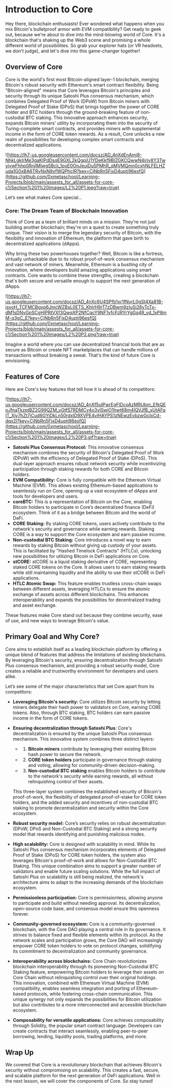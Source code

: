 # Introduction to Core

Hey there, blockchain enthusiasts! Ever wondered what happens when you mix Bitcoin's bulletproof armor with EVM compatibility? Get ready to geek out, because we're about to dive into the mind-blowing world of Core. It's a blockchain that's shaking up the Web3 scene and promising a whole different world of possibilities. So grab your explorer hats (or VR headsets, we don't judge), and let's dive into this game-changer together!

## Overview of Core

Core is the world's first most Bitcoin-aligned layer-1 blockchain, merging Bitcoin's robust security with Ethereum's smart contract flexibility. Being "Bitcoin-aligned" means that Core leverages Bitcoin's principles and security through its unique Satoshi Plus consensus mechanism, which combines Delegated Proof of Work (DPoW) from Bitcoin miners with Delegated Proof of Stake (DPoS) that brings together the power of CORE holder and BTC holders through the ground-breaking feature of non-custodial BTC staking. This innovative approach enhances security, expands Bitcoin miners' utility by incorporating them into the security of Turing-complete smart contracts, and provides miners with supplemental income in the form of CORE token rewards. As a result, Core unlocks a new realm of possibilities for developing complex smart contracts and decentralized applications.

![https://lh7-us.googleusercontent.com/docsz/AD_4nXdEnAmj8-NhkLgkIrMe3gaKIPdDsqE9GXL2kQgpjU1YDeKkf9BIZGKCQwwN4irjv8Y3TwyjvwFhhp0RnjlMIwgSBcij_1poE0OnJeujDu5PMhR_qMVMQmn0cxhNLFELHZuda1G0xBA6TRyNxN9yfWQPhcIR?key=CjNbRn5FixD4uptj96esfQ](https://github.com/0xmetaschool/Learning-Projects/blob/main/assests_for_all/assets-for-core-c1/Section%201%20images/L2%20P1.jpeg?raw=true)

Let’s see what makes Core special…

### Core: The Dream Team of Blockchain Innovation

Think of Core as a team of brilliant minds on a mission. They're not just building another blockchain; they're on a quest to create something truly unique. Their vision is to merge the legendary security of Bitcoin, with the flexibility and innovation of Ethereum, the platform that gave birth to decentralized applications (dApps).

Why bring these two powerhouses together? Well, Bitcoin is like a fortress, virtually unhackable due to its robust proof-of-work consensus mechanism and vast network of miners. Meanwhile, Ethereum is a bustling city of innovation, where developers build amazing applications using smart contracts. Core wants to combine these strengths, creating a blockchain that's both secure and versatile enough to support the next generation of dApps.

![https://lh7-us.googleusercontent.com/docsz/AD_4nXc6U4SPfb1xr1fNvrL0gSt4Xa81B-isvoH_TCFMCBgxp6JmcWZBxL0ETS_KhlrH9rT7zDBwm9zIuSi26yTcTx-dM1sDNyGpSCgHIPRtVXf3QwqXP2NfCqcY9NF1yfcPJRYrYgGq4R_vd_1xP8mM-q3gC_E?key=CjNbRn5FixD4uptj96esfQ](https://github.com/0xmetaschool/Learning-Projects/blob/main/assests_for_all/assets-for-core-c1/Section%201%20images/L2%20P2.png?raw=true)

Imagine a world where you can use decentralized financial tools that are as secure as Bitcoin or create NFT marketplaces that can handle millions of transactions without breaking a sweat. That's the kind of future Core is envisioning.

## Features of Core

Here are Core's key features that tell how it is ahead of its competitors:

![https://lh7-us.googleusercontent.com/docsz/AD_4nXf5ulPwrEgFlDcoAzMRUbm_EfkQEoJfnaTkzptBZ2G99QZM_vGtfS7RDMCy4o3vlSwiO1hwt68m4lQVJfB_xUtAFqIT_Xjy7hZt7jCud6GYiDkLn50rdxID9XVPE4vlHAYPS1zNEwzEvbzwGcIxCd-dqx2I?key=CjNbRn5FixD4uptj96esfQ](https://github.com/0xmetaschool/Learning-Projects/blob/main/assests_for_all/assets-for-core-c1/Section%201%20images/L2%20P3.gif?raw=true)

- **Satoshi Plus Consensus Protocol:** This innovative consensus mechanism combines the security of Bitcoin's Delegated Proof of Work (DPoW) with the efficiency of Delegated Proof of Stake (DPoS). This dual-layer approach ensures robust network security while incentivizing participation through staking rewards for both CORE and Bitcoin holders.
- **EVM Compatibility:** Core is fully compatible with the Ethereum Virtual Machine (EVM). This allows existing Ethereum-based applications to seamlessly run on Core, opening up a vast ecosystem of dApps and tools for developers and users.
- **coreBTC:** This is a representation of Bitcoin on the Core, enabling Bitcoin holders to participate in Core’s decentralized finance (DeFi) ecosystem. Think of it as a bridge between Bitcoin and the world of DeFi.
- **CORE Staking:** By staking CORE tokens, users actively contribute to the network's security and governance while earning rewards. Staking CORE is a way to support the Core ecosystem and earn passive income.
- **Non-custodial BTC Staking:** Core introduces a novel way to earn rewards by staking Bitcoin without giving up custody of your assets. This is facilitated by "Hashed Timelock Contracts" (HTLCs), unlocking new possibilities for utilizing Bitcoin in DeFi applications on Core.
- **stCORE:** stCORE is a liquid staking derivative of CORE, representing staked CORE tokens on the Core. It allows users to earn staking rewards while still maintaining liquidity and the ability to use their stCORE in DeFi applications.
- **HTLC Atomic Swap:** This feature enables trustless cross-chain swaps between different assets, leveraging HTLCs to ensure the atomic exchange of assets across different blockchains. This enhances interoperability and expands the possibilities for decentralized trading and asset exchange.

These features make Core stand out because they combine security, ease of use, and new ways to leverage Bitcoin's value.

## Primary Goal and Why Core?

Core aims to establish itself as a leading blockchain platform by offering a unique blend of features that address the limitations of existing blockchains. By leveraging Bitcoin's security, ensuring decentralization through Satoshi Plus consensus mechanism, and providing a robust security model, Core creates a reliable and trustworthy environment for developers and users alike.

Let’s see some of the major characteristics that set Core apart from its competitors:

- **Leveraging Bitcoin's security:** Core utilizes Bitcoin security by letting miners delegate their hash power to validators on Core, earning CORE tokens. Also, through BTC staking, BTC holders can earn passive income in the form of CORE tokens.
- **Ensuring decentralization through Satoshi Plus**: Core's decentralization is ensured by the unique Satoshi Plus consensus mechanism. This innovative system combines three distinct layers:
  - 1. **Bitcoin miners** contribute by leveraging their existing Bitcoin hash power to secure the network.
  - 2. **CORE token holders** participate in governance through staking and voting, allowing for community-driven decision-making.
  - 3. **Non-custodial BTC staking** enables Bitcoin holders to contribute to the network's security while earning rewards, all without relinquishing control of their assets.

  This three-layer system combines the established security of Bitcoin's proof-of-work, the flexibility of delegated proof-of-stake for CORE token holders, and the added security and incentives of non-custodial BTC staking to promote decentralization and security within the Core ecosystem.

- **Robust security model:** Core’s security relies on robust decentralization (DPoW, DPoS and Non-Custodial BTC Staking) and a strong security model that rewards identifying and punishing malicious nodes.
- **High scalability:** Core is designed with scalability in mind. While its Satoshi Plus consensus mechanism incorporates elements of Delegated Proof of Stake (DPoS) for CORE token holders, the system also leverages Bitcoin's proof-of-work and allows for Non-Custodial BTC Staking. This unique combination aims to support a greater number of validators and enable future scaling solutions. While the full impact of Satoshi Plus on scalability is still being realized, the network's architecture aims to adapt to the increasing demands of the blockchain ecosystem.
- **Permissionless participation:** Core is permissionless, allowing anyone to participate and build without needing approval. Its decentralization, open-source code base, and consensus model ensure this openness forever.
- **Community-governed ecosystem:** Core is a community-governed blockchain, with the Core DAO playing a central role in its governance. It strives to balance fixed and flexible elements within its protocol. As the network scales and participation grows, the Core DAO will increasingly empower CORE token holders to vote on protocol changes, solidifying its commitment to decentralization and community governance.
- **Interoperability across blockchains:** Core Chain revolutionizes blockchain interoperability through its pioneering Non-Custodial BTC Staking feature, empowering Bitcoin holders to leverage their assets on Core Chain without relinquishing control over their original holdings. This innovation, combined with Ethereum Virtual Machine (EVM) compatibility, enables seamless integration and porting of Ethereum-based protocols, while fostering cross-chain communication. This unique synergy not only expands the possibilities for Bitcoin utilization but also contributes to a more interconnected and accessible blockchain ecosystem.
- **Composability for versatile applications:** Core achieves composability through Solidity, the popular smart contract language. Developers can create contracts that interact seamlessly, enabling peer-to-peer borrowing, lending, liquidity pools, trading platforms, and more.

## Wrap Up

We covered that Core is a revolutionary blockchain that achieves Bitcoin's security without compromising on scalability. This creates a fast, secure, and scalable platform for the next generation of DeFi applications. Well in the next lesson, we will cover the components of Core. So stay tuned!
